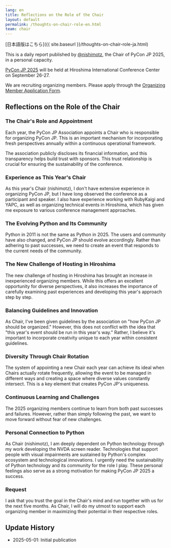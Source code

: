 ```yaml
---
lang: en
title: Reflections on the Role of the Chair
layout: default
permalink: /thoughts-on-chair-role-en.html
team: chair
---
```


[日本語版はこちら]({{ site.baseurl }}/thoughts-on-chair-role-ja.html)

This is a daily report published by [@nishimotz](https://d.nishimotz.com/aboutme), the Chair of PyCon JP 2025, in a personal capacity.

[PyCon JP 2025](https://2025.pycon.jp/) will be held at Hiroshima International Conference Center on September 26-27.

We are recruiting organizing members. Please apply through the [Organizing Member Application Form](https://forms.gle/7irqYKhZVj7AY7LfA).



## Reflections on the Role of the Chair

### The Chair's Role and Appointment

Each year, the PyCon JP Association appoints a Chair who is responsible for organizing PyCon JP. This is an important mechanism for incorporating fresh perspectives annually within a continuous operational framework.

The association publicly discloses its financial information, and this transparency helps build trust with sponsors. This trust relationship is crucial for ensuring the sustainability of the conference.

### Experience as This Year's Chair

As this year's Chair (nishimotz), I don't have extensive experience in organizing PyCon JP, but I have long observed the conference as a participant and speaker. I also have experience working with RubyKaigi and YAPC, as well as organizing technical events in Hiroshima, which has given me exposure to various conference management approaches.

### The Evolving Python and Its Community

Python in 2011 is not the same as Python in 2025. The users and community have also changed, and PyCon JP should evolve accordingly. Rather than adhering to past successes, we need to create an event that responds to the current needs of the community.

### The New Challenge of Hosting in Hiroshima

The new challenge of hosting in Hiroshima has brought an increase in inexperienced organizing members. While this offers an excellent opportunity for diverse perspectives, it also increases the importance of carefully examining past experiences and developing this year's approach step by step.

### Balancing Guidelines and Innovation

As Chair, I've been given guidelines by the association on "how PyCon JP should be organized." However, this does not conflict with the idea that "this year's event should be run in this year's way." Rather, I believe it's important to incorporate creativity unique to each year within consistent guidelines.

### Diversity Through Chair Rotation

The system of appointing a new Chair each year can achieve its ideal when Chairs actually rotate frequently, allowing the event to be managed in different ways and creating a space where diverse values constantly intersect. This is a key element that creates PyCon JP's uniqueness.

### Continuous Learning and Challenges

The 2025 organizing members continue to learn from both past successes and failures. However, rather than simply following the past, we want to move forward without fear of new challenges.

### Personal Connection to Python

As Chair (nishimotz), I am deeply dependent on Python technology through my work developing the NVDA screen reader. Technologies that support people with visual impairments are sustained by Python's complex ecosystem and technological innovations. I urgently need the sustainability of Python technology and its community for the role I play. These personal feelings also serve as a strong motivation for making PyCon JP 2025 a success.

### Request

I ask that you trust the goal in the Chair's mind and run together with us for the next five months. As Chair, I will do my utmost to support each organizing member in maximizing their potential in their respective roles.



## Update History

- 2025-05-01: Initial publication
